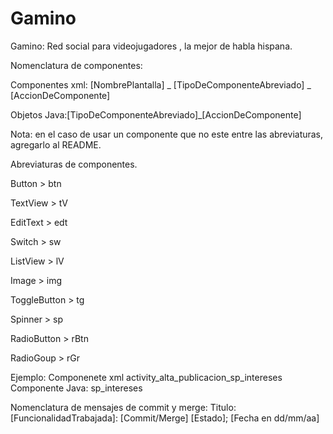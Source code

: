 # Gamino
Gamino: Red social para videojugadores , la mejor de habla hispana.

Nomenclatura de componentes:

 Componentes xml: [NombrePlantalla] _ [TipoDeComponenteAbreviado] _ [AccionDeComponente] 
 
 Objetos Java:[TipoDeComponenteAbreviado]_[AccionDeComponente]

Nota: en el caso de usar un componente que no este entre las abreviaturas, agregarlo al README.

Abreviaturas de componentes.

Button > btn 

TextView > tV 

EditText > edt 

Switch > sw 

ListView > lV 

Image > img 

ToggleButton > tg 

Spinner > sp 

RadioButton > rBtn 

RadioGoup > rGr 

Ejemplo: 
Componenete xml activity_alta_publicacion_sp_intereses
Componente Java: sp_intereses

Nomenclatura de mensajes de commit y merge:
Titulo: [FuncionalidadTrabajada]: [Commit/Merge] [Estado]; [Fecha en dd/mm/aa]

